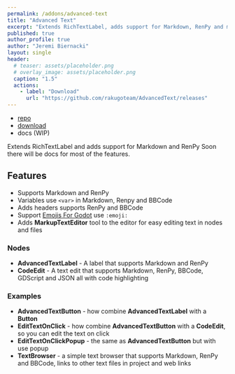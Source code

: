 ```yaml
---
permalink: /addons/advanced-text
title: "Advanced Text"
excerpt: "Extends RichTextLabel, adds support for Markdown, RenPy and much more."
published: true
author_profile: true
author: "Jeremi Biernacki"
layout: single
header:
  # teaser: assets/placeholder.png
  # overlay_image: assets/placeholder.png
  caption: "1.5"
  actions:
    - label: "Download"
      url: "https://github.com/rakugoteam/AdvancedText/releases"
---
```


- [repo](https://github.com/rakugoteam/AdvancedText)
- [download](https://github.com/rakugoteam/AdvancedText/releases)
- docs (WIP)

Extends RichTextLabel and adds support for Markdown and RenPy
Soon there will be docs for most of the features.

## Features
- Supports Markdown and RenPy
- Variables use `<var>` in Markdown, Renpy and BBCode
- Adds headers supports RenPy and BBCode
- Support [Emojis For Godot](https://github.com/rakugoteam/Emojis-For-Godot) use `:emoji:`
- Adds **MarkupTextEditor** tool to the editor for easy editing text in nodes and files

### Nodes
- **AdvancedTextLabel** - A label that supports Markdown and RenPy
- **CodeEdit** - A text edit that supports Markdown, RenPy, BBCode, GDScript and JSON all with code highlighting

### Examples
- **AdvancedTextButton** - how combine **AdvancedTextLabel** with a **Button**
- **EditTextOnClick** - how combine **AdvancedTextButton** with a **CodeEdit**, so you can edit the text on click
- **EditTextOnClickPopup** - the same as **AdvancedTextButton** but with use popup
- **TextBrowser** - a simple text browser that supports Markdown, RenPy and BBCode, links to other text files in project and web links